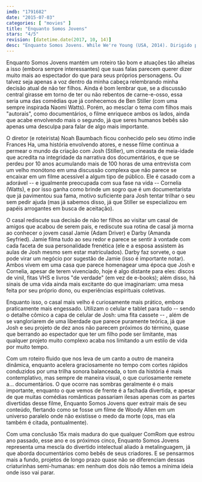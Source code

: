 ```yaml
---
imdb: "1791682"
date: "2015-07-03"
categories: [ "movies" ]
title: "Enquanto Somos Jovens"
stars: "4/5"
revision: [datetime.date(2017, 10, 14)]
desc: "Enquanto Somos Jovens. While We're Young (USA, 2014). Dirigido por Noah Baumbach. Escrito por Noah Baumbach. Com Naomi Watts, Ben Stiller, Maria Dizzia, Adam Horovitz, Matthew Maher, Peter Yarrow, Bonnie Kaufman, Hector Otero, Deborah Eisenberg."
---
```

Enquanto Somos Jovens mantém um roteiro tão bom e atuações tão alheias a isso (embora sempre interessantes) que suas falas parecem querer dizer muito mais ao espectador do que para seus próprios personagens. Ou talvez seja apenas a voz dentro da minha cabeça relembrando minha decisão atual de não ter filhos. Ainda é bom lembrar que, se a discussão central girasse em torno de ter ou não rebentos de carne-e-osso, essa seria uma das comédias que já conhecemos de Ben Stiller (com uma sempre inspirada Naomi Watts). Porém, ao mesclar o tema com filhos mais "autorais", como documentários, o filme enriquece ambos os lados, ainda que acabe envolvendo mais o segundo, já que seres humanos bebês são apenas uma desculpa para falar de algo mais importante.

O diretor (e roteirista) Noah Baumbach ficou conhecido pelo seu ótimo indie Frances Ha, uma história envolvendo atores, e nesse filme continua a permear o mundo da criação com Josh (Stiller), um cineasta de meia-idade que acredita na integridade da narrativa dos documentários, e que se perdeu por 10 anos acumulando mais de 100 horas de uma entrevista com um velho monótono em uma discussão complexa que não parece se encaixar em um filme acessível a algum tipo de público. Ele é casado com a adorável -- e igualmente preocupada com sua fase na vida -- Cornelia (Watts), e por isso ganha como brinde um sogro que é um documentarista que já pavimentou sua fama, motivo suficiente para Josh tentar trilhar o seu sem pedir ajuda (mas já sabemos disso, já que Stiller se especializou em papéis arrogantes em busca de aceitação). 

O casal rediscute sua decisão de não ter filhos ao visitar um casal de amigos que acabou de serem pais, e rediscute sua rotina de casal já morna ao conhecer o jovem casal Jamie (Adam Driver) e Darby (Amanda Seyfried). Jamie filma tudo ao seu redor e parece se sentir à vontade com cada faceta de sua personalidade frenética (ele e a esposa assistem às aulas de Josh mesmo sem estar matriculados). Darby faz sorvete, o que pode virar um negócio por sugestão de Jamie (isso é importante notar). Ambos vivem em uma casa que parece homenagear uma época que Josh e Cornelia, apesar de terem vivenciado, hoje é algo distante para eles: discos de vinil, fitas VHS e livros "de verdade" (em vez de e-books); além disso, há sinais de uma vida ainda mais excitante do que imaginariam: uma mesa feita por seu próprio dono, ou experiências espirituais coletivas.

Enquanto isso, o casal mais velho é curiosamente mais prático, embora praticamente mais engessado. Utilizam o celular e tablet para tudo -- sendo o detalhe cômico a capa de celular de Josh: uma fita cassete -- , além de se vangloriarem de uma liberdade que parece puramente teórica, já que Josh e seu projeto de dez anos não parecem próximos do término, quase que berrando ao espectador que ter um filho pode ser limitante, mas qualquer projeto muito complexo acaba nos limitando a um estilo de vida por muito tempo.

Com um roteiro fluido que nos leva de um canto a outro de maneira dinâmica, enquanto acelera graciosamente no tempo com cortes rápidos conduzidos por uma trilha sonora balanceada, o tom da história é mais contemplativo, mas sempre de maneira visual, o que curiosamente remete a... documentários. O que ocorre nas sombras geralmente é o mais importante, enquanto o que vemos de frente é a fachada divertida, e apesar de que muitas comédias românticas passariam ilesas apenas com as partes divertidas desse filme, Enquanto Somos Jovens quer extrair mais de seu conteúdo, flertando como se fosse um filme de Woody Allen em um universo paralelo onde não existisse o medo da morte (ops, mas ela também é citada, pontualmente).

Com uma conclusão 15x mais madura do que qualquer ComRom que estrou ano passado, esse ano e os próximos cinco, Enquanto Somos Jovens representa uma mescla do divertido intelectual aliado à metalinguagem, já que aborda documentários como bebês de seus criadores. E se pensarmos mais a fundo, projetos de longo prazo quase não se diferenciam dessas criaturinhas semi-humanas: em nenhum dos dois não temos a mínima ideia onde isso vai parar.
